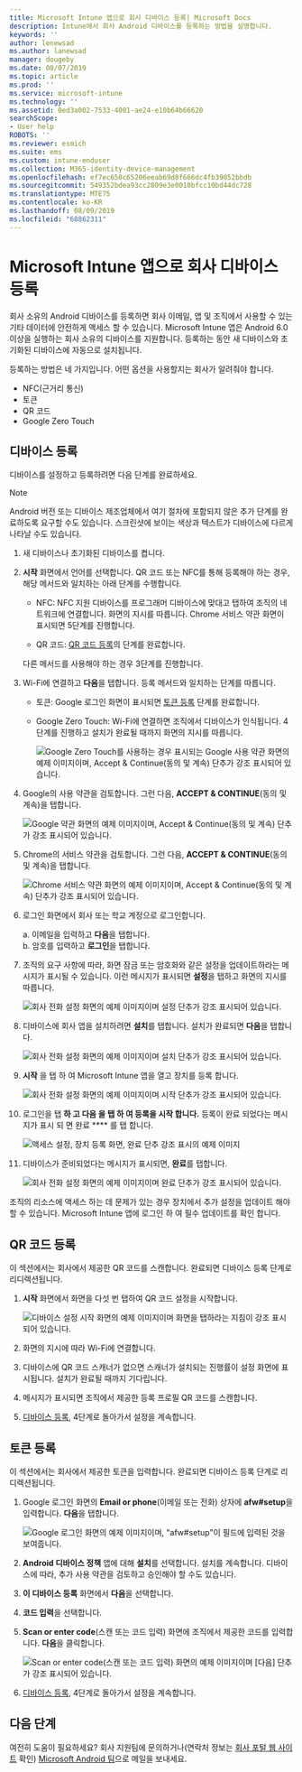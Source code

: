 ```yaml
---
title: Microsoft Intune 앱으로 회사 디바이스 등록| Microsoft Docs
description: Intune에서 회사 Android 디바이스를 등록하는 방법을 설명합니다.
keywords: ''
author: lenewsad
ms.author: lanewsad
manager: dougeby
ms.date: 08/07/2019
ms.topic: article
ms.prod: ''
ms.service: microsoft-intune
ms.technology: ''
ms.assetid: 0ed3a002-7533-4001-ae24-e10b64b66620
searchScope:
- User help
ROBOTS: ''
ms.reviewer: esmich
ms.suite: ems
ms.custom: intune-enduser
ms.collection: M365-identity-device-management
ms.openlocfilehash: ef7ec650c65206eeab69d8f666dc4fb39052bbdb
ms.sourcegitcommit: 549352bdea93cc2809e3e0010bfcc10bd44dc728
ms.translationtype: MTE75
ms.contentlocale: ko-KR
ms.lasthandoff: 08/09/2019
ms.locfileid: "68862311"
---
```

# <a name="enroll-your-corporate-device-with-the-microsoft-intune-app"></a>Microsoft Intune 앱으로 회사 디바이스 등록

회사 소유의 Android 디바이스를 등록하면 회사 이메일, 앱 및 조직에서 사용할 수 있는 기타 데이터에 안전하게 액세스 할 수 있습니다. Microsoft Intune 앱은 Android 6.0 이상을 실행하는 회사 소유의 디바이스를 지원합니다. 등록하는 동안 새 디바이스와 초기화된 디바이스에 자동으로 설치됩니다. 

등록하는 방법은 네 가지입니다. 어떤 옵션을 사용할지는 회사가 알려줘야 합니다.
 
* NFC(근거리 통신)  
* 토큰  
* QR 코드   
* Google Zero Touch  

## <a name="enroll-device"></a>디바이스 등록 
디바이스를 설정하고 등록하려면 다음 단계를 완료하세요.  

> [!NOTE]
> Android 버전 또는 디바이스 제조업체에서 여기 절차에 포함되지 않은 추가 단계를 완료하도록 요구할 수도 있습니다. 스크린샷에 보이는 색상과 텍스트가 디바이스에 다르게 나타날 수도 있습니다.  

1. 새 디바이스나 초기화된 디바이스를 켭니다.  
2. **시작** 화면에서 언어를 선택합니다.   QR 코드 또는 NFC를 통해 등록해야 하는 경우, 해당 메서드와 일치하는 아래 단계를 수행합니다.  
     * NFC: NFC 지원 디바이스를 프로그래머 디바이스에 맞대고 탭하여 조직의 네트워크에 연결합니다. 화면의 지시를 따릅니다. Chrome 서비스 약관 화면이 표시되면 5단계를 진행합니다.  

     * QR 코드: [QR 코드 등록](#qr-code-enrollment)의 단계를 완료합니다.  

     다른 메서드를 사용해야 하는 경우 3단계를 진행합니다.    

3. Wi-Fi에 연결하고 **다음**을 탭합니다. 등록 메서드와 일치하는 단계를 따릅니다. 

    * 토큰: Google 로그인 화면이 표시되면 [토큰 등록](#token-enrollment) 단계를 완료합니다.  
    * Google Zero Touch: Wi-Fi에 연결하면 조직에서 디바이스가 인식됩니다. 4단계를 진행하고 설치가 완료될 때까지 화면의 지시를 따릅니다.    
 
       ![Google Zero Touch를 사용하는 경우 표시되는 Google 사용 약관 화면의 예제 이미지이며, Accept & Continue(동의 및 계속) 단추가 강조 표시되어 있습니다.](./media/google-zero-touch-intune-app-01.png)   
   
4. Google의 사용 약관을 검토합니다. 그런 다음, **ACCEPT & CONTINUE**(동의 및 계속)을 탭합니다.  

      ![Google 약관 화면의 예제 이미지이며, Accept & Continue(동의 및 계속) 단추가 강조 표시되어 있습니다.](./media/fully-managed-intune-app-04.png)   

6. Chrome의 서비스 약관을 검토합니다. 그런 다음, **ACCEPT & CONTINUE**(동의 및 계속)을 탭합니다.  

   ![Chrome 서비스 약관 화면의 예제 이미지이며, Accept & Continue(동의 및 계속) 단추가 강조 표시되어 있습니다.](./media/fully-managed-intune-app-06.png)   

7. 로그인 화면에서 회사 또는 학교 계정으로 로그인합니다.   

    a. 이메일을 입력하고 **다음**을 탭합니다.      
    b. 암호를 입력하고 **로그인**을 탭합니다.  

8. 조직의 요구 사항에 따라, 화면 잠금 또는 암호화와 같은 설정을 업데이트하라는 메시지가 표시될 수 있습니다. 이런 메시지가 표시되면 **설정**을 탭하고 화면의 지시를 따릅니다.  

   ![회사 전화 설정 화면의 예제 이미지이며 설정 단추가 강조 표시되어 있습니다.](./media/fully-managed-intune-app-10.png)   

9. 디바이스에 회사 앱을 설치하려면 **설치**를 탭합니다. 설치가 완료되면 **다음**을 탭합니다.  

   ![회사 전화 설정 화면의 예제 이미지이며 설치 단추가 강조 표시되어 있습니다.](./media/fully-managed-intune-app-11.png)   

10. **시작** 을 탭 하 여 Microsoft Intune 앱을 열고 장치를 등록 합니다. 

    ![회사 전화 설정 화면의 예제 이미지이며 시작 단추가 강조 표시되어 있습니다.](./media/fully-managed-intune-app-17.png)   

11. 로그인을 탭 **하 **고 다음** 을 탭 하 여 등록을 시작 합니다.** 등록이 완료 되었다는 메시지가 표시 되 면 완료 **** 를 탭 합니다.  

    ![액세스 설정, 장치 등록 화면, 완료 단추 강조 표시의 예제 이미지](./media/fully-managed-intune-app-19.png)   

10. 디바이스가 준비되었다는 메시지가 표시되면, **완료**를 탭합니다.  

    ![회사 전화 설정 화면의 예제 이미지이며 완료 단추가 강조 표시되어 있습니다.](./media/fully-managed-intune-app-18.png)   

조직의 리소스에 액세스 하는 데 문제가 있는 경우 장치에서 추가 설정을 업데이트 해야 할 수 있습니다. Microsoft Intune 앱에 로그인 하 여 필수 업데이트를 확인 합니다.   


## <a name="qr-code-enrollment"></a>QR 코드 등록  
이 섹션에서는 회사에서 제공한 QR 코드를 스캔합니다.  완료되면 디바이스 등록 단계로 리디렉션됩니다.     
  
1. **시작** 화면에서 화면을 다섯 번 탭하여 QR 코드 설정을 시작합니다.  

   ![디바이스 설정 시작 화면의 예제 이미지이며 화면을 탭하라는 지침이 강조 표시되어 있습니다.](./media/qr-code-intune-app-01.png)  

2. 화면의 지시에 따라 Wi-Fi에 연결합니다.  
3. 디바이스에 QR 코드 스캐너가 없으면 스캐너가 설치되는 진행률이 설정 화면에 표시됩니다. 설치가 완료될 때까지 기다립니다.  
4. 메시지가 표시되면 조직에서 제공한 등록 프로필 QR 코드를 스캔합니다.  
5. [디바이스 등록](#enroll-device), 4단계로 돌아가서 설정을 계속합니다.  

## <a name="token-enrollment"></a>토큰 등록  
이 섹션에서는 회사에서 제공한 토큰을 입력합니다. 완료되면 디바이스 등록 단계로 리디렉션됩니다.  

1. Google 로그인 화면의 **Email or phone**(이메일 또는 전화) 상자에 **afw#setup**을 입력합니다. **다음**을 탭합니다. 

   ![Google 로그인 화면의 예제 이미지이며, "afw#setup"이 필드에 입력된 것을 보여줍니다.](./media/token-intune-app-01.png)   

2. **Android 디바이스 정책** 앱에 대해 **설치**를 선택합니다. 설치를 계속합니다. 디바이스에 따라, 추가 사용 약관을 검토하고 승인해야 할 수도 있습니다.    

3. **이 디바이스 등록** 화면에서 **다음**을 선택합니다.  

4. **코드 입력**을 선택합니다.  

5. **Scan or enter code**(스캔 또는 코드 입력) 화면에 조직에서 제공한 코드를 입력합니다.  **다음**을 클릭합니다.  

   ![Scan or enter code(스캔 또는 코드 입력) 화면의 예제 이미지이며 [다음] 단추가 강조 표시되어 있습니다.](./media/token-intune-app-04.png)  

6. [디바이스 등록](#enroll-device), 4단계로 돌아가서 설정을 계속합니다.  



## <a name="next-steps"></a>다음 단계   
여전히 도움이 필요하세요? 회사 지원팀에 문의하거나(연락처 정보는 [회사 포털 웹 사이트](https://go.microsoft.com/fwlink/?linkid=2010980) 확인) <a href="mailto:wintunedroidfbk@microsoft.com?subject=I'm having trouble with enrolling my Android device&body=Describe the issue you're experiencing here.">Microsoft Android 팀</a>으로 메일을 보내세요.  

